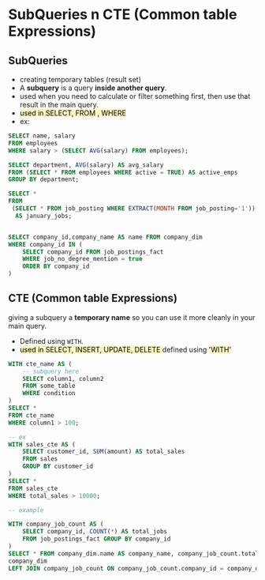 # SubQueries n CTE (Common table Expressions)
## SubQueries
- creating temporary tables (result set) 
- A **subquery** is a query **inside another query**.  
- used when you need to calculate or filter something first, then use that result in the main query.
- <mark style="background: #FFF3A3A6;">used in SELECT, FROM , WHERE</mark>
- ex:
```sql
SELECT name, salary
FROM employees
WHERE salary > (SELECT AVG(salary) FROM employees);

SELECT department, AVG(salary) AS avg_salary
FROM (SELECT * FROM employees WHERE active = TRUE) AS active_emps
GROUP BY department;

SELECT * 
FROM
 (SELECT * FROM job_posting WHERE EXTRACT(MONTH FROM job_posting='1'))
  AS january_jobs;


SELECT company_id,company_name AS name FROM company_dim
WHERE company_id IN (
	SELECT company_id FROM job_postings_fact 
	WHERE job_no_degree_mention = true
	ORDER BY company_id
)
```
## CTE (Common table Expressions)
giving a subquery a **temporary name** so you can use it more cleanly in your main query.
- Defined using `WITH`.
- <mark style="background: #FFF3A3A6;">used in SELECT, INSERT, UPDATE, DELETE </mark> defined using <mark style="background: #FFF3A3A6;">'WITH'</mark>
```sql
WITH cte_name AS (
    -- subquery here
    SELECT column1, column2
    FROM some_table
    WHERE condition
)
SELECT *
FROM cte_name
WHERE column1 > 100;

-- ex
WITH sales_cte AS (
    SELECT customer_id, SUM(amount) AS total_sales
    FROM sales
    GROUP BY customer_id
)
SELECT *
FROM sales_cte
WHERE total_sales > 10000;

-- example

WITH company_job_count AS (
	SELECT company_id, COUNT(*) AS total_jobs
	FROM job_postings_fact GROUP BY company_id
)
SELECT * FROM company_dim.name AS company_name, company_job_count.total_jobs
company_dim
LEFT JOIN company_job_count ON company_job_count.company_id = company_dim.company_id
```
